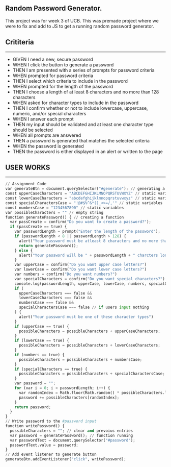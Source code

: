 
## Random Password Generator. 

This project was for week 3 of UCB.
This was premade project where we were to fix and add to JS 
to get a running random password generator.

## Crititeria

---
- GIVEN I need a new, secure password
- WHEN I click the button to generate a password
- THEN I am presented with a series of prompts for password criteria
- WHEN prompted for password criteria
- THEN I select which criteria to include in the password
- WHEN prompted for the length of the password
- THEN I choose a length of at least 8 characters and no more than 128 characters
- WHEN asked for character types to include in the password
- THEN I confirm whether or not to include lowercase, uppercase, numeric, and/or special characters
- WHEN I answer each prompt
- THEN my input should be validated and at least one character type should be selected
- WHEN all prompts are answered
- THEN a password is generated that matches the selected criteria
- WHEN the password is generated
- THEN the password is either displayed in an alert or written to the page

## USER WORKS
---
```python
// Assignment Code
var generateBtn = document.querySelector("#generate"); // generating a button
const upperCaseCharacters = "ABCDEFGHIJKLMNOPQRSTUVWXYZ" // static variables
const lowerCaseCharacters = "abcdefghijklmnopqrstuvwxyz" // static variables
const specialCharactersCase = "!@#$%^&*()_<>=/,'" // static variables
const numbersCase = "1234567890" // static variables
var possibleCharacters = "" // empty string
function generatePassword() { // creating a function
  var passCreate = confirm("Do you want to create a password?");
  if (passCreate == true) {
    var passwordLength = prompt("Enter the length of the password");
    if (passwordLength < 8 || passwordLength > 128) {
      alert("Your password must be atleast 8 characters and no more than 128 characters"); // if statements out of parametetrs
      return generatePassword();
    } else {
      alert("Your password will be " + passwordLength + " charcters long!")
    }
    var upperCase = confirm("Do you want upper case letters?")
    var lowerCase = confirm("Do you want lower case letters?")
    var numbers = confirm("Do you want numbers?")
    var specialCharacters = confirm("Do you want special characters?")
    console.log(passwordLength, upperCase, lowerCase, numbers, specialCharacters);
    if (
      upperCaseCharacters === false &&
      lowerCaseCharacters === false &&
      numbersCase === false &&
      specialCharactersCase === false // if users input nothing
    ) {
      alert("Your password must be one of these character types")
    }
    if (upperCase == true) {
      possibleCharacters = possibleCharacters + upperCaseCharacters;
    }
    if (lowerCase == true) {
      possibleCharacters = possibleCharacters + lowerCaseCharacters;
    }
    if (numbers == true) {
      possibleCharacters = possibleCharacters + numbersCase;
    }
    if (specialCharacters == true) {
      possibleCharacters = possibleCharacters + specialCharactersCase;
    }
    var password = "";
    for (var i = 0; i < passwordLength; i++) {
      var randomIndex = Math.floor(Math.random() * possibleCharacters.length); // this a random generator
      password += possibleCharacters[randomIndex];
    }
    return password;
  }
}
// Write password to the #password input
function writePassword() {
  possibleCharacters = ""; // clear and prevoius entries
  var password = generatePassword(); // function running
  var passwordText = document.querySelector("#password");
  passwordText.value = password;
}
// Add event listener to generate button
generateBtn.addEventListener("click", writePassword);
```
